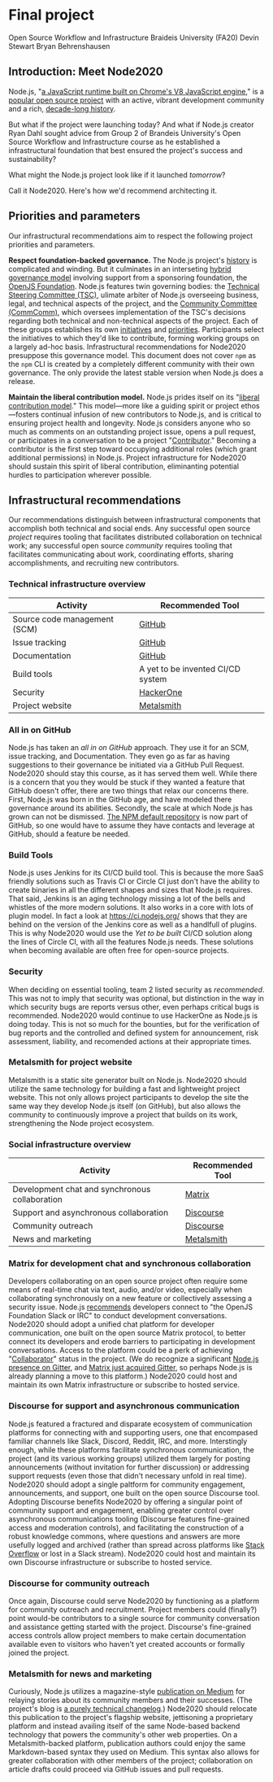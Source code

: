 # Final project
Open Source Workflow and Infrastructure
Braideis University (FA20)
Devin Stewart
Bryan Behrenshausen

## Introduction: Meet Node2020
Node.js, "[a JavaScript runtime built on Chrome's V8 JavaScript engine](https://nodejs.org/en/)," is a [popular open source project](https://nodesource.com/blog/enterprise-node-js-adoption-increases/) with an active, vibrant development community and a rich, [decade-long history](https://en.wikipedia.org/wiki/Node.js).

But what if the project were launching today? And what if Node.js creator Ryan Dahl sought advice from Group 2 of Brandeis University's Open Source Workflow and Infrastructure course as he established a infrastructural foundation that best ensured the project's success and sustainability?

What might the Node.js project look like if it launched *tomorrow*?

Call it Node2020. Here's how we'd recommend architecting it.

## Priorities and parameters
Our infrastructural recommendations aim to respect the following project priorities and parameters.

**Respect foundation-backed governance.** The Node.js project's [history](https://en.wikipedia.org/wiki/Node.js#History) is complicated and winding. But it culminates in an interseting [hybrid governance model](https://www.redhat.com/en/resources/guide-to-open-source-project-governance-models-overview) involving support from a sponsoring foundation, the [OpenJS Foundation](https://openjsf.org/). Node.js features twin governing bodies: the [Technical Steering Committee (TSC)](https://github.com/nodejs/TSC/blob/master/TSC-Charter.md), ulimate arbiter of Node.js overseeing business, legal, and technical aspects of the project, and the [Community Committee (CommComm)](https://nodejs.org/en/about/community/), which oversees implementation of the TSC's decisions regarding both technical and non-technical aspects of the project. Each of these groups establishes its own [initiatives](https://github.com/nodejs/community-committee#contributing) and [priorities](https://github.com/nodejs/TSC/blob/master/Strategic-Initiatives.md). Participants select the initiatives to which they'd like to contribute, forming working groups on a largely ad-hoc basis. Infrastructural recommendations for Node2020 presuppose this governance model. This document does not cover `npm` as the `npm` CLI is created by a completely different community with their own governance. The only provide the latest stable version when Node.js does a release.

**Maintain the liberal contribution model.** Node.js prides itself on its "[liberal contribution model](https://medium.com/the-node-js-collection/healthy-open-source-967fa8be7951)." This model—more like a guiding spirit or project ethos—fosters continual infusion of new contributors to Node.js, and is critical to  ensuring project health and longevity. Node.js considers anyone who so much as comments on an outstanding project issue, opens a pull request, or participates in a conversation to be a project "[Contributor](https://nodejs.org/en/about/community/)." Becoming a contributor is the first step toward occupying additional roles (which grant additional permissions) in Node.js. Project infrastructure for Node2020 should sustain this spirit of liberal contribution, eliminanting potential hurdles to participation wherever possible.

## Infrastructural recommendations
Our recommendations distinguish between infrastructural components that accomplish both technical and social ends. Any successful open source *project* requires tooling that facilitates distributed collaboration on technical work; any successful open source *community* requires tooling that facilitates communicating about work, coordinating efforts, sharing accomplishments, and recruiting new contributors.

### Technical infrastructure overview
| Activity | Recommended Tool |
| - | - |
| Source code management (SCM) | [GitHub](github.com/) |
| Issue tracking | [GitHub](github.com/) |
| Documentation | [GitHub](github.com/) |
| Build tools | A yet to be invented CI/CD system |
| Security | [HackerOne](https://www.hackerone.com/) |
| Project website | [Metalsmith](https://metalsmith.io/) |

### All in on GitHub
Node.js has taken an *all in on GitHub* approach. They use it for an SCM, issue tracking, and Documentation. They even go as far as having suggestions to their governance be initiated via a GitHub Pull Request. Node2020 should stay this course, as it has served them well. While there is a concern that you they would be stuck if they wanted a feature that GitHub doesn't offer, there are two things that relax our concerns there.  First, Node.js was born in the GitHub age, and have modeled there governance around its abilities. Secondly, the scale at which Node.js has grown can not be dismissed. [The NPM default repository](https://https://www.npmjs.com/) is now part of GitHub, so one would have to assume they have contacts and leverage at GitHub, should a feature be needed.

### Build Tools
Node.js uses Jenkins for its CI/CD build tool. This is because the more SaaS friendly solutions such as Travis CI or Circle CI just don't have the ability to create binaries in all the different shapes and sizes that Node.js requires. That said, Jenkins is an aging technology missing a lot of the bells and whistles of the more modern solutions. It also works in a core with lots of plugin model. In fact a look at https://ci.nodejs.org/ shows that they are behind on the version of the Jenkins core as well as a handlfull of plugins. This is why Node2020 would use the *Yet to be built* CI/CD solution along the lines of Circle CI, with all the features Node.js needs.  These solutions when becoming available are often free for open-source projects.

### Security
When deciding on essential tooling, team 2 listed security as *recommended*. This was not to imply that security was optional, but distinction in the way in which security bugs are reports versus other, even perhaps critical bugs is recommended. Node2020 would continue to use HackerOne as Node.js is doing today. This is not so much for the bounties, but for the verification of bug reports and the controlled and defined system for announcement, risk assessment, liability, and recomended actions at their appropriate times.

### Metalsmith for project website
Metalsmith is a static site generator built on Node.js. Node2020 should utilize the same technology for building a fast and lightweight project website. This not only allows project participants to develop the site the same way they develop Node.js itself (on GitHub), but also allows the community to continuously improve a project that builds on its work, strengthening the Node project ecosystem.

### Social infrastructure overview
| Activity | Recommended Tool |
| - | - |
| Development chat and synchronous collaboration | [Matrix](https://matrix.org/) |
| Support and asynchronous collaboration | [Discourse](https://www.discourse.org/) |
| Community outreach | [Discourse](https://www.discourse.org/) |
| News and marketing | [Metalsmith](https://metalsmith.io/) |

### Matrix for development chat and synchronous collaboration
Developers collaborating on an open source project often require some means of real-time chat via text, audio, and/or video, especially when collaborating synchronously on a new feature or collectively assessing a security issue. Node.js [recommends](https://nodejs.org/en/get-involved/#community-discussion) developers connect to "the OpenJS Foundation Slack or IRC" to conduct development conversations. Node2020 should adopt a unified chat platform for developer communication, one built on the open source Matrix protocol, to better connect its developers and erode barriers to participating in development conversations. Access to the platform could be a perk of achieving "[Collaborator]((https://nodejs.org/en/about/community/))" status in the project. (We do recognize a significant [Node.js presence on Gitter](https://gitter.im/nodejs/home), and [Matrix just acquired Gitter](https://matrix.org/blog/2020/09/30/welcoming-gitter-to-matrix), so perhaps Node.js is already planning a move to this platform.) Node2020 could host and maintain its own Matrix infrastructure or subscribe to hosted service.

### Discourse for support and asynchronous communication
Node.js featured a fractured and disparate ecosystem of communication platforms for connecting with and supporting users, one that encompased familiar channels like Slack, Discord, Reddit, IRC, and more. Interstingly enough, while these platforms facilitate synchronous communication, the project (and its various working groups) utilized them largely for posting announcements (without invitation for further discussion) or addressing support requests (even those that didn't necessary unfold in real time). Node2020 should adopt a single paltform for community engagement, announcements, and support, one built on the open source Discourse tool. Adopting Discourse benefits Node2020 by offering a singular point of community support and engagement, enabling greater control over asynchronous communications tooling (Discourse features fine-grained access and moderation controls), and facilitating the construction of a robust knowledge commons, where questions and answers are more usefully logged and archived (rather than spread across platforms like [Stack Overflow](https://stackoverflow.com/questions/tagged/node.js) or lost in a Slack stream). Node2020 could host and maintain its own Discourse infrastructure or subscribe to hosted service.

### Discourse for community outreach
Once again, Discourse could serve Node2020 by functioning as a platform for community outreach and recruitment. Project members could (finally?) point would-be contributors to a single source for community conversation and assistance getting started with the project. Discourse's fine-grained access controls allow project members to make certain documentation available even to visitors who haven't yet created accounts or formally joined the project.

### Metalsmith for news and marketing
Curiously, Node.js utilizes a magazine-style [publication on Medium](https://medium.com/the-node-js-collection) for relaying stories about its community members and their successes. (The project's blog is [a purely technical changelog](https://nodejs.org/en/blog/).) Node2020 should relocate this publication to the project's flagship website, jettisoning a proprietary platform and instead availing itself of the same Node-based backend technology that powers the community's other web properties. On a Metalsmith-backed platform, publication authors could enjoy the same Markdown-based syntax they used on Medium. This syntax also allows for greater collaboration with other members of the project; collaboration on article drafts could proceed via GitHub issues and pull requests.
